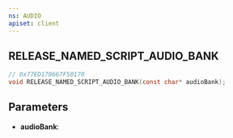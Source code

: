 ```yaml
---
ns: AUDIO
apiset: client
---
```

## RELEASE_NAMED_SCRIPT_AUDIO_BANK

```c
// 0x77ED170667F50170
void RELEASE_NAMED_SCRIPT_AUDIO_BANK(const char* audioBank);
```


## Parameters
* **audioBank**:




